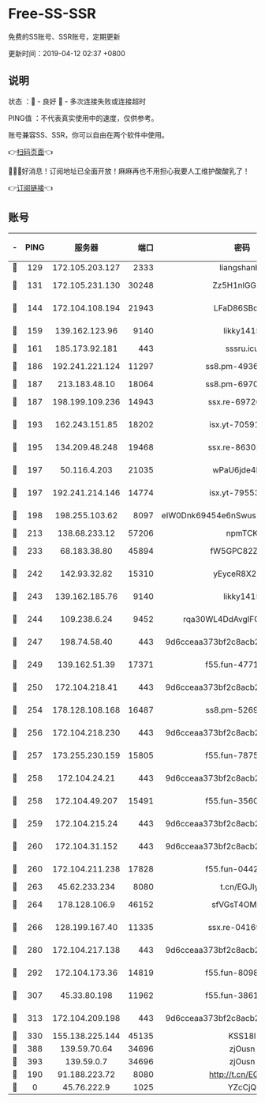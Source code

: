 # Free-SS-SSR

免费的SS账号、SSR账号，定期更新

更新时间：2019-04-12 02:37 +0800

## 说明

状态     ：🙂 - 良好 🙁 - 多次连接失败或连接超时

PING值   ：不代表真实使用中的速度，仅供参考。

账号兼容SS、SSR，你可以自由在两个软件中使用。

👉[扫码页面](https://liesauer.github.io/Free-SS-SSR/)👈

🎉🎉🎉好消息！订阅地址已全面开放！麻麻再也不用担心我要人工维护酸酸乳了！

👉[订阅链接](https://www.liesauer.net/yogurt/subscribe?ACCESS_TOKEN=DAYxR3mMaZAsaqUb)👈

## 账号

|-|PING|服务器|端口|密码|加密方式|区域|
|:----:|:----:|:-----:|-----:|:----:|:----:|:----:|
|🙂|129|172.105.203.127|2333|liangshanbo|chacha20|JP|
|🙂|131|172.105.231.130|30248|Zz5H1nlGGKHx|aes-256-cfb|JP|
|🙂|144|172.104.108.194|21943|LFaD86SBq2lY|aes-256-cfb|JP|
|🙂|159|139.162.123.96|9140|likky1415|aes-256-cfb|JP|
|🙂|161|185.173.92.181|443|sssru.icu|rc4-md5|RU|
|🙂|186|192.241.221.124|11297|ss8.pm-49366611|aes-256-cfb|US|
|🙂|187|213.183.48.10|18064|ss8.pm-69704775|rc4-md5|RU|
|🙂|187|198.199.109.236|14943|ssx.re-69726715|aes-256-cfb|US|
|🙂|193|162.243.151.85|18202|isx.yt-70591909|aes-256-cfb|US|
|🙂|195|134.209.48.248|19468|ssx.re-86302752|aes-256-cfb|US|
|🙂|197|50.116.4.203|21035|wPaU6jde4NZT|aes-256-cfb|US|
|🙂|197|192.241.214.146|14774|isx.yt-79553364|aes-256-cfb|US|
|🙂|198|198.255.103.62|8097|eIW0Dnk69454e6nSwuspv9DmS201tQ0D|aes-256-cfb|US|
|🙂|213|138.68.233.12|57206|npmTCK|rc4-md5|US|
|🙂|233|68.183.38.80|45894|fW5GPC82Z97G|aes-256-cfb|GB|
|🙂|242|142.93.32.82|15310|yEyceR8X2EVd|aes-256-cfb|GB|
|🙂|243|139.162.185.76|9140|likky1415|aes-256-cfb|DE|
|🙂|244|109.238.6.24|9452|rqa30WL4DdAvgIFG6Fs3znzTa|aes-256-cfb|FR|
|🙂|247|198.74.58.40|443|9d6cceaa373bf2c8acb22e60b6a58be6|aes-256-cfb|US|
|🙂|249|139.162.51.39|17371|f55.fun-47715788|aes-256-cfb|SG|
|🙂|250|172.104.218.41|443|9d6cceaa373bf2c8acb22e60b6a58be6|aes-256-cfb|US|
|🙂|254|178.128.108.168|16487|ss8.pm-52699195|aes-256-cfb|SG|
|🙂|256|172.104.218.230|443|9d6cceaa373bf2c8acb22e60b6a58be6|aes-256-cfb|US|
|🙂|257|173.255.230.159|15805|f55.fun-78754827|aes-256-cfb|US|
|🙂|258|172.104.24.21|443|9d6cceaa373bf2c8acb22e60b6a58be6|aes-256-cfb|US|
|🙂|258|172.104.49.207|15491|f55.fun-35608274|aes-256-cfb|SG|
|🙂|259|172.104.215.24|443|9d6cceaa373bf2c8acb22e60b6a58be6|aes-256-cfb|US|
|🙂|260|172.104.31.152|443|9d6cceaa373bf2c8acb22e60b6a58be6|aes-256-cfb|US|
|🙂|260|172.104.211.238|17828|f55.fun-04428488|aes-256-cfb|US|
|🙂|263|45.62.233.234|8080|t.cn/EGJIyrl|rc4-md5|CA|
|🙂|264|178.128.106.9|46152|sfVGsT4OMxHC|aes-256-cfb|SG|
|🙂|266|128.199.167.40|11335|ssx.re-04169408|aes-256-cfb|SG|
|🙂|280|172.104.217.138|443|9d6cceaa373bf2c8acb22e60b6a58be6|aes-256-cfb|US|
|🙂|292|172.104.173.36|14819|f55.fun-80989393|aes-256-cfb|SG|
|🙂|307|45.33.80.198|11962|f55.fun-38615742|aes-256-cfb|US|
|🙂|313|172.104.209.198|443|9d6cceaa373bf2c8acb22e60b6a58be6|aes-256-cfb|US|
|🙂|330|155.138.225.144|45135|KSS18l|rc4-md5|US|
|🙂|388|139.59.70.64|34696|zjOusn|chacha20|IN|
|🙂|393|139.59.0.7|34696|zjOusn|chacha20|IN|
|🙁|190|91.188.223.72|8080|http://t.cn/EGJIyrl|rc4-md5|RU|
|🙁|0|45.76.222.9|1025|YZcCjQ|rc4-md5|JP|
